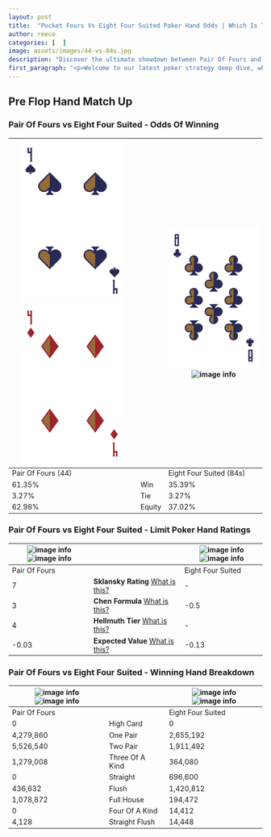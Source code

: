 ```yaml
---
layout: post
title:  "Pocket Fours Vs Eight Four Suited Poker Hand Odds | Which Is The Better Hand In Poker? A Complete Guide"
author: reece
categories: [  ]
image: assets/images/44-vs-84s.jpg
description: "Discover the ultimate showdown between Pair Of Fours and Eight Four Suited in poker! Uncover the odds, strategies, and scenarios where one hand triumphs over the other. Get ready to up your poker game with this thrilling analysis."
first_paragraph: "<p>Welcome to our latest poker strategy deep dive, where we're pitting two distinct hands against each other in a high-stakes showdown: Pair Of Fours vs Eight Four Suited.</p><p>In the dynamic world of poker, every decision counts, and knowing which hand holds the upper hand is key to your success at the table.</p><p>In this article, we'll dissect these two hands, explore the scenarios where one dominates the other, and equip you with the knowledge to make strategic choices that can tip the odds in your favor.</p><p>Get ready to unravel the intriguing dynamics of these poker hands and elevate your game to new heights.</p>"
---
```




[comment]: # (sp0)

## Pre Flop Hand Match Up

<div class="table hand-ratings" markdown="1"> 



### Pair Of Fours vs Eight Four Suited - Odds Of Winning


    
| ![image info](assets/images/hand1/4.png) ![image info](assets/images/hand1/4o.png) |  | ![image info](assets/images/hand2/8.png) ![image info](assets/images/hand2/4s.png) |
| -------- | -------- | -------- |
| Pair Of Fours (44) |  | Eight Four Suited (84s) |
| 61.35% | Win | 35.39% |
| 3.27% | Tie | 3.27% |
| 62.98% | Equity | 37.02% |




[comment]: # (sp1)



### Pair Of Fours vs Eight Four Suited - Limit Poker Hand Ratings


    
| ![image info](https://www.riverpairs.com/assets/images/hand1/4.png) ![image info](https://www.riverpairs.com/assets/images/hand1/4o.png) |  | ![image info](https://www.riverpairs.com/assets/images/hand2/8.png) ![image info](https://www.riverpairs.com/assets/images/hand2/4s.png) |
| -------- | -------- | -------- |
| Pair Of Fours |  | Eight Four Suited |
| 7 | **Sklansky Rating** [What is this?](/sklansky-rating-explained) | - |
| 3 | **Chen Formula** [What is this?](/chen-formula-explained) | -0.5 |
| 4 | **Hellmuth Tier** [What is this?](/Hellmuth-tier-explained) | - |
| -0.03 | **Expected Value** [What is this?](/expected-value-explained) | -0.13 |




[comment]: # (sp2)



### Pair Of Fours vs Eight Four Suited - Winning Hand Breakdown


    
| ![image info](https://www.riverpairs.com/assets/images/hand1/4.png) ![image info](https://www.riverpairs.com/assets/images/hand1/4o.png) |  | ![image info](https://www.riverpairs.com/assets/images/hand2/8.png) ![image info](https://www.riverpairs.com/assets/images/hand2/4s.png) |
| -------- | -------- | -------- |
| Pair Of Fours |  | Eight Four Suited |
| 0 | High Card | 0 |
| 4,279,860 | One Pair | 2,655,192 |
| 5,526,540 | Two Pair | 1,911,492 |
| 1,279,008 | Three Of A Kind | 364,080 |
| 0 | Straight | 696,600 |
| 436,632 | Flush | 1,420,812 |
| 1,078,872 | Full House | 194,472 |
| 0 | Four Of A Kind | 14,412 |
| 4,128 | Straight Flush | 14,448 |




[comment]: # (sp3)



</div>

[comment]: # (sp4)



[comment]: # (sp5)

